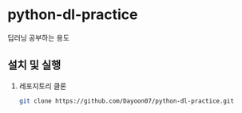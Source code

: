 # python-dl-practice

딥러닝 공부하는 용도

## 설치 및 실행  
1. 레포지토리 클론  
    ```bash
    git clone https://github.com/Dayoon07/python-dl-practice.git
    ```